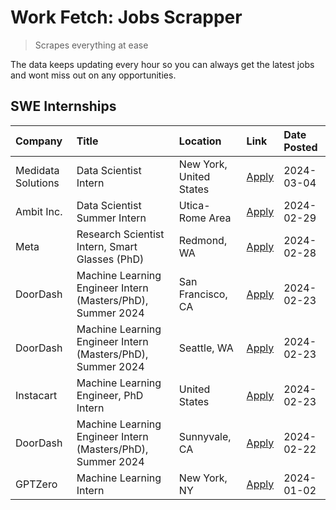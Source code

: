 # Work Fetch: Jobs Scrapper
> Scrapes everything at ease

The data keeps updating every hour so you can always get the latest jobs and wont miss out on any opportunities.

## SWE Internships
<!--START_SECTION:workfetch-->
| Company            | Title                                                       | Location                | Link                                                                                                                                                                                                                                                                   | Date Posted   |
|:-------------------|:------------------------------------------------------------|:------------------------|:-----------------------------------------------------------------------------------------------------------------------------------------------------------------------------------------------------------------------------------------------------------------------|:--------------|
| Medidata Solutions | Data Scientist Intern                                       | New York, United States | [Apply](https://www.linkedin.com/jobs/view/data-scientist-intern-at-medidata-solutions-3810253704?position=11&pageNum=0&refId=NorDiV2ORIPPfYBeuvKLbw%3D%3D&trackingId=LQDDW7LLvI8xuo7Vdnrd4A%3D%3D&trk=public_jobs_jserp-result_search-card)                           | 2024-03-04    |
| Ambit Inc.         | Data Scientist Summer Intern                                | Utica-Rome Area         | [Apply](https://www.linkedin.com/jobs/view/data-scientist-summer-intern-at-ambit-inc-3843121918?position=6&pageNum=0&refId=NorDiV2ORIPPfYBeuvKLbw%3D%3D&trackingId=ED48Pot5k%2F1TrXR26AbAxw%3D%3D&trk=public_jobs_jserp-result_search-card)                            | 2024-02-29    |
| Meta               | Research Scientist Intern, Smart Glasses (PhD)              | Redmond, WA             | [Apply](https://www.linkedin.com/jobs/view/research-scientist-intern-smart-glasses-phd-at-meta-3811304794?position=12&pageNum=0&refId=NorDiV2ORIPPfYBeuvKLbw%3D%3D&trackingId=uKbPqV%2Bf8U63tpmk1U47EQ%3D%3D&trk=public_jobs_jserp-result_search-card)                 | 2024-02-28    |
| DoorDash           | Machine Learning Engineer Intern (Masters/PhD), Summer 2024 | San Francisco, CA       | [Apply](https://www.linkedin.com/jobs/view/machine-learning-engineer-intern-masters-phd-summer-2024-at-doordash-3736457737?position=3&pageNum=0&refId=NorDiV2ORIPPfYBeuvKLbw%3D%3D&trackingId=gXuCuL79fTFnMFkgM%2Bs8xA%3D%3D&trk=public_jobs_jserp-result_search-card) | 2024-02-23    |
| DoorDash           | Machine Learning Engineer Intern (Masters/PhD), Summer 2024 | Seattle, WA             | [Apply](https://www.linkedin.com/jobs/view/machine-learning-engineer-intern-masters-phd-summer-2024-at-doordash-3736455966?position=4&pageNum=0&refId=NorDiV2ORIPPfYBeuvKLbw%3D%3D&trackingId=TV2FvzBRDIN02m5N%2FYNwJg%3D%3D&trk=public_jobs_jserp-result_search-card) | 2024-02-23    |
| Instacart          | Machine Learning Engineer, PhD Intern                       | United States           | [Apply](https://www.linkedin.com/jobs/view/machine-learning-engineer-phd-intern-at-instacart-3815634369?position=5&pageNum=0&refId=NorDiV2ORIPPfYBeuvKLbw%3D%3D&trackingId=L63De8NE637glz3d7LC7NQ%3D%3D&trk=public_jobs_jserp-result_search-card)                      | 2024-02-23    |
| DoorDash           | Machine Learning Engineer Intern (Masters/PhD), Summer 2024 | Sunnyvale, CA           | [Apply](https://www.linkedin.com/jobs/view/machine-learning-engineer-intern-masters-phd-summer-2024-at-doordash-3736454973?position=2&pageNum=0&refId=NorDiV2ORIPPfYBeuvKLbw%3D%3D&trackingId=YcvuzdAvOE3pFMKsE4RvSA%3D%3D&trk=public_jobs_jserp-result_search-card)   | 2024-02-22    |
| GPTZero            | Machine Learning Intern                                     | New York, NY            | [Apply](https://www.linkedin.com/jobs/view/machine-learning-intern-at-gptzero-3796844451?position=10&pageNum=0&refId=NorDiV2ORIPPfYBeuvKLbw%3D%3D&trackingId=m1CfgDklVd%2BNUhYCtEWNoA%3D%3D&trk=public_jobs_jserp-result_search-card)                                  | 2024-01-02    |
<!--END_SECTION:workfetch-->
